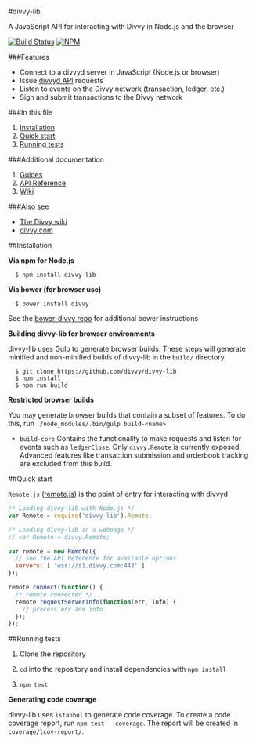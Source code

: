 #divvy-lib

A JavaScript API for interacting with Divvy in Node.js and the browser

[![Build Status](https://travis-ci.org/xdv/divvy-lib.svg?branch=master)](https://travis-ci.org/xdv/divvy-lib)
[![NPM](https://nodei.co/npm/divvy-lib.png)](https://www.npmjs.org/package/divvy-lib)

###Features

+ Connect to a divvyd server in JavaScript (Node.js or browser)
+ Issue [divvyd API](https://divvy.com/build/divvyd-apis/) requests
+ Listen to events on the Divvy network (transaction, ledger, etc.)
+ Sign and submit transactions to the Divvy network

###In this file

1. [Installation](#installation)
2. [Quick start](#quick-start)
3. [Running tests](#running-tests)

###Additional documentation

1. [Guides](docs/GUIDES.md)
2. [API Reference](docs/REFERENCE.md)
3. [Wiki](https://divvy.com/wiki/Divvy_JavaScript_library)

###Also see

+ [The Divvy wiki](https://divvy.com/wiki)
+ [divvy.com](https://divvy.com)

##Installation

**Via npm for Node.js**

```
  $ npm install divvy-lib
```

**Via bower (for browser use)**

```
  $ bower install divvy
```

See the [bower-divvy repo](https://github.com/divvy/bower-divvy) for additional bower instructions


**Building divvy-lib for browser environments**

divvy-lib uses Gulp to generate browser builds. These steps will generate minified and non-minified builds of divvy-lib in the `build/` directory.

```
  $ git clone https://github.com/divvy/divvy-lib
  $ npm install
  $ npm run build
```

**Restricted browser builds**

You may generate browser builds that contain a subset of features. To do this, run `./node_modules/.bin/gulp build-<name>`

+ `build-core` Contains the functionality to make requests and listen for events such as `ledgerClose`. Only `divvy.Remote` is currently exposed. Advanced features like transaction submission and orderbook tracking are excluded from this build.

##Quick start

`Remote.js` ([remote.js](https://github.com/divvy/divvy-lib/blob/develop/src/js/divvy/remote.js)) is the point of entry for interacting with divvyd

```js
/* Loading divvy-lib with Node.js */
var Remote = require('divvy-lib').Remote;

/* Loading divvy-lib in a webpage */
// var Remote = divvy.Remote;

var remote = new Remote({
  // see the API Reference for available options
  servers: [ 'wss://s1.divvy.com:443' ]
});

remote.connect(function() {
  /* remote connected */
  remote.requestServerInfo(function(err, info) {
    // process err and info
  });
});
```

##Running tests

1. Clone the repository

2. `cd` into the repository and install dependencies with `npm install`

3. `npm test`

**Generating code coverage**

divvy-lib uses `istanbul` to generate code coverage. To create a code coverage report, run `npm test --coverage`. The report will be created in `coverage/lcov-report/`.
